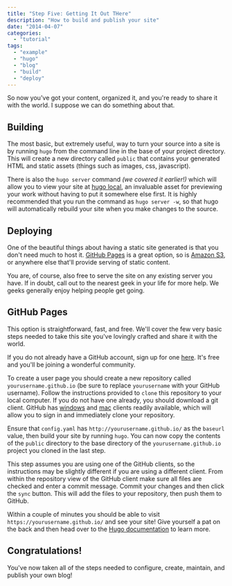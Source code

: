 ```yaml
---
title: "Step Five: Getting It Out THere"
description: "How to build and publish your site"
date: "2014-04-07"
categories:
  - "tutorial"
tags:
  - "example"
  - "hugo"
  - "blog"
  - "build"
  - "deploy"
---
```


[hugo doc]:   http://hugo.spf13.com/overview/introduction
[hugo local]: http://localhost:1313
[gh pages]:   https://pages.github.com
[aws s3]:     http://aws.amazon.com/s3/
[github]:     https://github.com
[gh windows]: https://windows.github.com
[gh mac]:     https://mac.github.com

So now you've got your content, organized it, and you're ready to share it
with the world. I suppose we can do something about that.

Building
--------

The most basic, but extremely useful, way to turn your source into a site is
by running `hugo` from the command line in the base of your project directory.
This will create a new directory called `public` that contains your generated
HTML and static assets (things such as images, css, javascript).

There is also the `hugo server` command *(we covered it earlier!)* which will
allow you to view your site at [hugo local][], an invaluable asset for
previewing your work without having to put it somewhere else first. It is
highly recommended that you run the command as `hugo server -w`, so that hugo
will automatically rebuild your site when you make changes to the source.

Deploying
---------

One of the beautiful things about having a static site generated is that you
don't need much to host it. [GitHub Pages][gh pages] is a great option, so is
[Amazon S3][aws s3], or anywhere else that'll provide serving of static
content.

You are, of course, also free to serve the site on any existing server you
have. If in doubt, call out to the nearest geek in your life for more help. We
geeks generally enjoy helping people get going.

GitHub Pages
------------

This option is straightforward, fast, and free. We'll cover the few very basic
steps needed to take this site you've lovingly crafted and share it with the
world.

If you do not already have a GitHub account, sign up for one [here][github].
It's free and you'll be joining a wonderful community.

To create a user page you should create a new repository called
`yourusername.github.io` (be sure to replace `yourusername` with your GitHub
username). Follow the instructions provided to `clone` this repository to your
local computer. If you do not have one already, you should download a git
client. GitHub has [windows][gh windows] and [mac][gh mac] clients readily
available, which will allow you to sign in and immediately clone your
repository.

Ensure that `config.yaml` has `http://yourusername.github.io/` as the `baseurl`
value, then build your site by running `hugo`. You can now copy the contents
of the `public` directory to the base directory of the `yourusername.github.io`
project you cloned in the last step.

This step assumes you are using one of the GitHub clients, so the instructions
may be slightly different if you are using a different client. From within the
repository view of the GitHub client make sure all files are checked and enter
a commit message. Commit your changes and then click the `sync` button. This
will add the files to your repository, then push them to GitHub.

Within a couple of minutes you should be able to visit
`https://yourusername.github.io/` and see your site! Give yourself a pat on the
back and then head over to the [Hugo documentation][hugo doc] to learn more.

Congratulations!
----------------

You've now taken all of the steps needed to configure, create, maintain, and
publish your own blog!